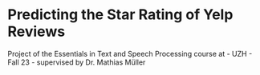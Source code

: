 # Predicting the Star Rating of Yelp Reviews
Project of the Essentials in Text and Speech Processing course at - UZH - Fall 23 - supervised by Dr. Mathias Müller
